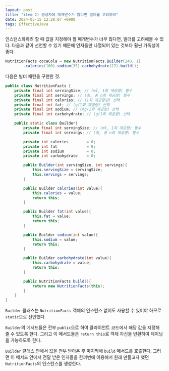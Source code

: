 ```yaml
---
layout: post
title: "item 2) 생성자에 매개변수가 많다면 빌더를 고려하라"
date: 2024-05-15 12:28:07 +0900
tags: EffectiveJava
---
```


인스턴스화하려 할 때 값을 지정해야 할 매개변수가 너무 많다면, 빌더를 고려해볼 수 있다. 다음과 같이 선언할 수 있기 때문에 인자들만 나열되어 있는 것보다 훨씬 가독성이 좋다.

```java
NutritionFacts cocaCola = new NutritionFacts.Builder(240, 1)
        .calories(100).sodium(35).carbohydrate(27).build();
```

다음은 빌더 패턴을 구현한 것.

```java
public class NutritionFacts {
    private final int servingSize; // (ml, 1회 제공량) 필수
    private final int servings; // (회, 총 n회 제공량) 필수
    private final int calories; // (1회 제공량당) 선택
    private final int fat; // (g/1회 제공량) 선택
    private final int sodium; // (mg/1회 제공량) 선택
    private final int carbohydrate; // (g/1회 제공량) 선택

    public static class Builder{
        private final int servingSize; // (ml, 1회 제공량) 필수
        private final int servings; // (회, 총 n회 제공량) 필수

        private int calories        = 0;
        private int fat             = 0;
        private int sodium          = 0;
        private int carbohydrate    = 0;

        public Builder(int servingSize, int servings){
            this.servingSize = servingSize;
            this.servings = servings;
        }

        public Builder calories(int value){
            this.calories = value;
            return this;
        }

        public Builder fat(int value){
            this.fat = value;
            return this;
        }

        public Builder sodium(int value){
            this.sodium = value;
            return this;
        }

        public Builder carbohydrate(int value){
            this.carbohydrate = value;
            return this;
        }

        public NutritionFacts build(){
            return new NutritionFacts(this);
        }
    }
}
```

`Builder` 클래스는 `NutritionFacts` 객체의 인스턴스 없이도 사용할 수 있어야 하므로 `static`으로 선언했다.

`Builder`의 메서드들은 전부 `public`으로 하여 클라이언트 코드에서 해당 값을 지정해 줄 수 있도록 한다. 그리고 이 메서드들은 `return this`로 객체 자신을 반환하여 체이닝을 가능하도록 한다.

`Builder` 클래스 안에서 값을 전부 받아온 후 마지막에 `build` 메서드를 호출한다. 그러면 이 메서드 안에서 전달 받은 인자들을 한꺼번에 이용해서 원래 만들고자 했던 `NutritionFacts`의 인스턴스를 생성한다.
